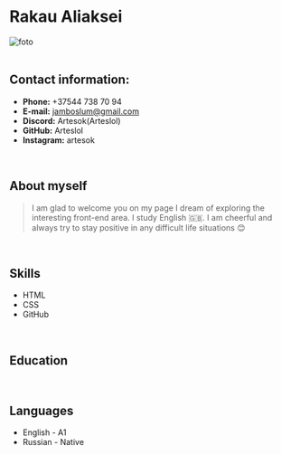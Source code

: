 # Rakau Aliaksei
![foto](https://i.pinimg.com/originals/63/bc/5d/63bc5d81a39f075a9b38976277405a45.jpg)  
<br/>

## Contact information:
- __Phone:__ +37544 738 70 94 
- __E-mail:__ jamboslum@gmail.com
- __Discord:__ Artesok(Arteslol)
- __GitHub:__ Arteslol
- __Instagram:__ artesok  
<br/>

## About myself
> I am glad to welcome you on my page 
 I dream of exploring the interesting front-end area.
I study English 🇬🇧.
I am cheerful and always try to stay positive in any difficult life situations 😊 
<br/>

## Skills
- HTML
- CSS
- GitHub  
<br/>
 

## Education

<br/>

## Languages
* English - A1
* Russian - Native
